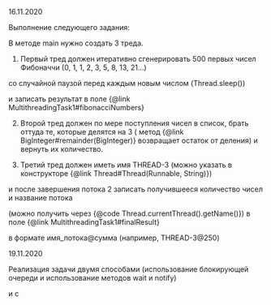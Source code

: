 16.11.2020

Выполнение следующего задания:

 В методе main нужно создать 3 треда.

 1) Первый тред должен итеративно сгенерировать 500 первых чисел Фибоначчи (0, 1, 1, 2, 3, 5, 8, 13, 21...)

  со случайной паузой перед каждым новым числом (Thread.sleep())

 и записать результат в поле {@link MultithreadingTask1#fibonacciNumbers}


  2) Второй тред должен по мере поступления чисел в список, брать оттуда те, которые делятся на 3
  (
  метод {@link BigInteger#remainder(BigInteger)} возвращает остаток от деления) и вернуть их количество.


  3) Третий тред должен иметь имя THREAD-3 (можно указать в конструкторе {@link Thread#Thread(Runnable, String)})

  и после завершения потока 2 записать получившееся количество чисел и название потока

 (можно получить через {@code Thread.currentThread().getName()}) в поле {@link MultithreadingTask1#finalResult}

  в формате имя_потока@сумма (например, THREAD-3@250)



  19.11.2020


  Реализация задачи двумя способами (использование блокирующей очереди и использование методов wait и notify)

  и с

